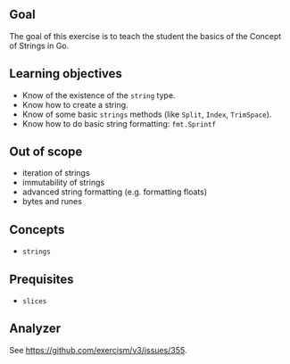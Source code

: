 ## Goal

The goal of this exercise is to teach the student the basics of the Concept of Strings in Go.

## Learning objectives

- Know of the existence of the `string` type.
- Know how to create a string.
- Know of some basic `strings` methods (like `Split`, `Index`, `TrimSpace`).
- Know how to do basic string formatting: `fmt.Sprintf`

## Out of scope

- iteration of strings
- immutability of strings
- advanced string formatting (e.g. formatting floats)
- bytes and runes

## Concepts

- `strings`

## Prequisites

- `slices`

## Analyzer

See https://github.com/exercism/v3/issues/355.
